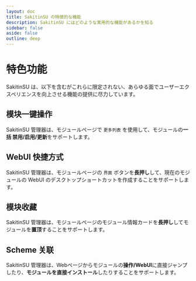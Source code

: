 ```yaml
---
layout: doc
title: SakitinSU の特徴的な機能
description: SakitinSU にはどのような実用的な機能があるかを知る
sidebar: false
aside: false
outline: deep
---
```

# 特色功能

SakitinSU は、以下を含むがこれらに限定されない、あらゆる面でユーザーエクスペリエンスを向上させる機能の提供に尽力しています。

## 模块一键操作

SakitinSU 管理器は、モジュールページで `更多列表` を使用して、モジュールの**一括 禁用/启用/更新**をサポートします。

## WebUI 快捷方式

SakitinSU 管理器は、モジュールページの `界面` ボタンを**長押し**して、現在のモジュールの WebUI のデスクトップショートカットを作成することをサポートします。

## 模块收藏

SakitinSU 管理器は、モジュールページのモジュール情報カードを**長押し**してモジュールを**置顶**することをサポートします。

## Scheme 关联

SakitinSU 管理器は、Webページからモジュールの**操作/WebUI**に直接ジャンプしたり、**モジュールを直接インストール**したりすることをサポートします。